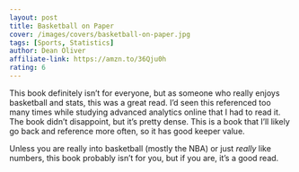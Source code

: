 ```yaml
---
layout: post
title: Basketball on Paper
cover: /images/covers/basketball-on-paper.jpg
tags: [Sports, Statistics]
author: Dean Oliver
affiliate-link: https://amzn.to/36Qju0h
rating: 6
---
```


This book definitely isn’t for everyone, but as someone who really enjoys basketball and stats, this was a great read. I’d seen this referenced too many times while studying advanced analytics online that I had to read it. The book didn’t disappoint, but it’s pretty dense. This is a book that I’ll likely go back and reference more often, so it has good keeper value.

Unless you are really into basketball (mostly the NBA) or just _really_ like numbers, this book probably isn’t for you, but if you are, it’s a good read.